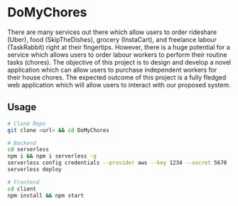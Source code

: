 # DoMyChores
There are many services out there which allow users to order rideshare (Uber), food (SkipTheDishes), grocery (InstaCart), and freelance labour (TaskRabbit) right at their fingertips. However, there is a huge potential for a service which allows users to order labour workers to perform their routine tasks (chores). The objective of this project is to design and develop a novel application which can allow users to purchase independent workers for their house chores. The expected outcome of this project is a fully fledged web application which will allow users to interact with our proposed system. 

## Usage
```sh
# Clone Repo
git clone <url> && cd DoMyChores

# Backend
cd serverless
npm i && npm i serverless -g
serverless config credentials --provider aws --key 1234 --secret 5678
serverless deploy

# Frontend
cd client
npm install && npm start
```